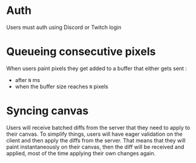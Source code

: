 # Auth
Users must auth using Discord or Twitch login
# Queueing consecutive pixels
When users paint pixels they get added to a buffer that either gets sent :
- after `N` ms
- when the buffer size reaches `N` pixels
# Syncing canvas
Users will receive batched diffs from the server that they need to apply to their canvas. To simplify things, users will have eager validation on the client and then apply the diffs from the server.
That means that they will paint instantaneously on their canvas, then the diff will be received and applied, most of the time applying their own changes again.